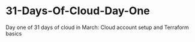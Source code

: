 # 31-Days-Of-Cloud-Day-One
Day one of 31 days of cloud in March: Cloud account setup and Terraform basics

